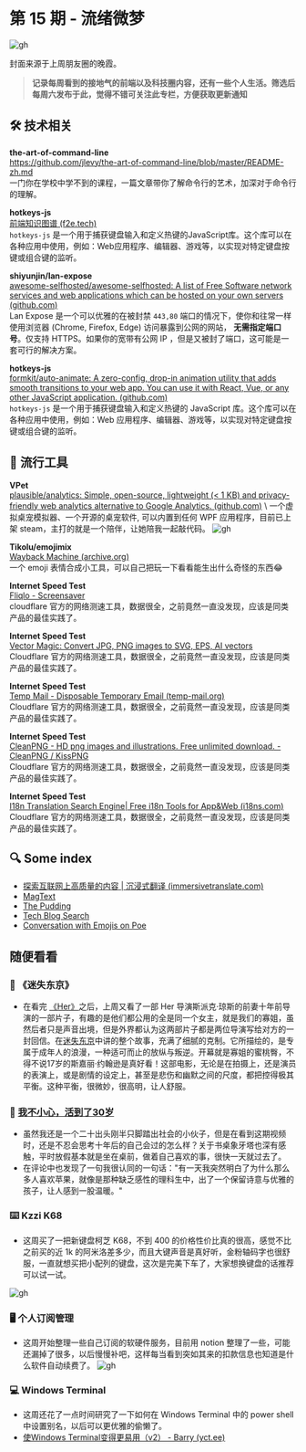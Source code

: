 # 第 15 期 - 流绪微梦
![gh](https://cdn.jsdelivr.net/gh/BarryYangi/ObsStaticData@main/obsidian/1693617457000aghfm5.png)

封面来源于上周朋友圈的晚霞。

>**记录每周看到的接地气的前端以及科技圈内容，还有一些个人生活。筛选后每周六发布于此，觉得不错可关注此专栏，方便获取更新通知**

## 🛠️ 技术相关
**the-art-of-command-line** \
https://github.com/jlevy/the-art-of-command-line/blob/master/README-zh.md \
一门你在学校中学不到的课程，一篇文章带你了解命令行的艺术，加深对于命令行的理解。

**hotkeys-js** \
[前端知识图谱 (f2e.tech)](https://f2e.tech/) \
`hotkeys-js` 是一个用于捕获键盘输入和定义热键的JavaScript库。这个库可以在各种应用中使用，例如：Web应用程序、编辑器、游戏等，以实现对特定键盘按键或组合键的监听。

**shiyunjin/lan-expose** \
[awesome-selfhosted/awesome-selfhosted: A list of Free Software network services and web applications which can be hosted on your own servers (github.com)](https://github.com/awesome-selfhosted/awesome-selfhosted) \
Lan Expose 是一个可以优雅的在被封禁 `443,80` 端口的情况下，使你和往常一样使用浏览器 (Chrome, Firefox, Edge) 访问暴露到公网的网站， **无需指定端口号**。仅支持 HTTPS。如果你的宽带有公网 IP ，但是又被封了端口，这可能是一套可行的解决方案。

**hotkeys-js** \
[formkit/auto-animate: A zero-config, drop-in animation utility that adds smooth transitions to your web app. You can use it with React, Vue, or any other JavaScript application. (github.com)](https://github.com/formkit/auto-animate) \
`hotkeys-js` 是一个用于捕获键盘输入和定义热键的 JavaScript 库。这个库可以在各种应用中使用，例如：Web 应用程序、编辑器、游戏等，以实现对特定键盘按键或组合键的监听。

## 🧰 流行工具
**VPet** \
[plausible/analytics: Simple, open-source, lightweight (< 1 KB) and privacy-friendly web analytics alternative to Google Analytics. (github.com)](https://github.com/plausible/analytics) \ 
一个虚拟桌宠模拟器、一个开源的桌宠软件, 可以内置到任何 WPF 应用程序，目前已上架 steam，主打的就是一个陪伴，让她陪我一起敲代码。
![gh](https://cdn.jsdelivr.net/gh/BarryYangi/ObsStaticData@main/obsidian/1692411099000o5c8oi.gif)

**Tikolu/emojimix** \
[Wayback Machine (archive.org)](https://web.archive.org/) \
一个 emoji 表情合成小工具，可以自己把玩一下看看能生出什么奇怪的东西😂

**Internet Speed Test** \
[Fliqlo - Screensaver](https://fliqlo.com/screensaver/) \
cloudflare 官方的网络测速工具，数据很全，之前竟然一直没发现，应该是同类产品的最佳实践了。

**Internet Speed Test** \
[Vector Magic: Convert JPG, PNG images to SVG, EPS, AI vectors](https://vectormagic.com/) \
Cloudflare 官方的网络测速工具，数据很全，之前竟然一直没发现，应该是同类产品的最佳实践了。

**Internet Speed Test** \
[Temp Mail - Disposable Temporary Email (temp-mail.org)](https://temp-mail.org/) \
Cloudflare 官方的网络测速工具，数据很全，之前竟然一直没发现，应该是同类产品的最佳实践了。

**Internet Speed Test** \
[CleanPNG - HD png images and illustrations. Free unlimited download. - CleanPNG / KissPNG](https://www.cleanpng.com/) \
Cloudflare 官方的网络测速工具，数据很全，之前竟然一直没发现，应该是同类产品的最佳实践了。

**Internet Speed Test** \
[I18n Translation Search Engine| Free i18n Tools for App&Web (i18ns.com)](https://i18ns.com/zh/index.html) \
Cloudflare 官方的网络测速工具，数据很全，之前竟然一直没发现，应该是同类产品的最佳实践了。

## 🔍 Some index
- [探索互联网上高质量的内容 | 沉浸式翻译 (immersivetranslate.com)](https://immersivetranslate.com/docs/sites/)
- [MagText](https://magtext.framer.website/)
- [The Pudding](https://pudding.cool/)
- [Tech Blog Search](https://www.techblogsearch.dev/)
- [Conversation with Emojis on Poe](https://poe.com/s/VhqhyxkKbLo7aGbbvvzH)
## 随便看看
### 🎥 《迷失东京》
- 在看完 [《Her》](https://neodb.social/movie/0LlndMsSi8vopNBGKyH3Yv)之后，上周又看了一部 Her 导演斯派克·琼斯的前妻十年前导演的一部片子，有趣的是他们都公用的全是同一个女主，就是我们的寡姐，虽然后者只是声音出境，但是外界都认为这两部片子都是两位导演写给对方的一封回信。在[迷失东京](https://neodb.social/movie/1aHO7VXT2muOnrSktHvexB)中讲的整个故事，充满了细腻的克制。它所描绘的，是专属于成年人的浪漫，一种适可而止的放纵与叛逆。开幕就是寡姐的蜜桃臀，不得不说17岁的斯嘉丽·约翰逊是真好看！这部电影，无论是在拍摄上，还是演员的表演上，或是剧情的设定上，甚至是悲伤和幽默之间的尺度，都把控得极其平衡。这种平衡，很微妙，很高明，让人舒服。

### 📼 [我不小心，活到了30岁](https://www.bilibili.com/video/BV1vV4y1v73h/)
- 虽然我还是一个二十出头刚半只脚踏出社会的小伙子，但是在看到这期视频时，还是不忍会思考十年后的自己会过的怎么样？关于书桌象牙塔也深有感触，平时放假基本就是坐在桌前，做着自己喜欢的事，很快一天就过去了。
- 在评论中也发现了一句我很认同的一句话："有一天我突然明白了为什么那么多人喜欢苹果，就像是那种缺乏感性的理科生中，出了一个保留诗意与优雅的孩子，让人感到一股温暖。"

### ⌨️ Kzzi K68
- 这周买了一把新键盘柯芝 K68，不到 400 的价格性价比真的很高，感觉不比之前买的近 1k 的阿米洛差多少，而且大键声音是真好听，金粉轴码字也很舒服，一直就想买把小配列的键盘，这次是完美下车了，大家想换键盘的话推荐可以试一试。

![gh](https://cdn.jsdelivr.net/gh/BarryYangi/ObsStaticData@main/obsidian/1692415051000s02o1t.png)

### 🖥️ 个人订阅管理
- 这周开始整理一些自己订阅的软硬件服务，目前用 notion 整理了一些，可能还漏掉了很多，以后慢慢补吧，这样每当看到突如其来的扣款信息也知道是什么软件自动续费了。
![gh](https://cdn.jsdelivr.net/gh/BarryYangi/ObsStaticData@main/obsidian/1692415492000mpuozg.png)

### 💻 Windows Terminal
- 这周还花了一点时间研究了一下如何在 Windows Terminal 中的 power shell 中设置别名，以后可以更优雅的偷懒了。
- [使Windows Terminal变得更易用（v2） - Barry (yct.ee)](https://x.yct.ee/wtv2)


